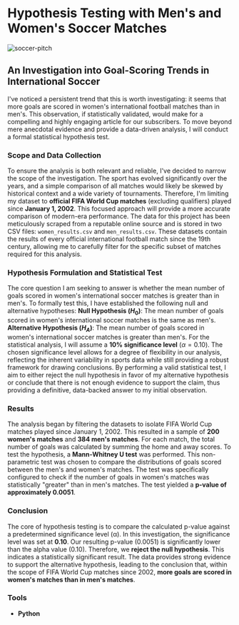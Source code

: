 # Hypothesis Testing with Men's and Women's Soccer Matches

![soccer-pitch](https://github.com/user-attachments/assets/6d0151d4-dfaf-478a-aadb-144ee54afc37)

## An Investigation into Goal-Scoring Trends in International Soccer

I've noticed a persistent trend that this is worth investigating: it seems that more goals are scored in women's international football matches than in men's. This observation, if statistically validated, would make for a compelling and highly engaging article for our subscribers. To move beyond mere anecdotal evidence and provide a data-driven analysis, I will conduct a formal statistical hypothesis test.

### Scope and Data Collection

To ensure the analysis is both relevant and reliable, I've decided to narrow the scope of the investigation. The sport has evolved significantly over the years, and a simple comparison of all matches would likely be skewed by historical context and a wide variety of tournaments. Therefore, I'm limiting my dataset to **official FIFA World Cup matches** (excluding qualifiers) played since **January 1, 2002**. This focused approach will provide a more accurate comparison of modern-era performance.
The data for this project has been meticulously scraped from a reputable online source and is stored in two CSV files: `women_results.csv` and `men_results.csv`. These datasets contain the results of every official international football match since the 19th century, allowing me to carefully filter for the specific subset of matches required for this analysis.

### Hypothesis Formulation and Statistical Test

The core question I am seeking to answer is whether the mean number of goals scored in women's international soccer matches is greater than in men's. To formally test this, I have established the following null and alternative hypotheses:
**Null Hypothesis ($H_0$)**: The mean number of goals scored in women's international soccer matches is the same as men's.
**Alternative Hypothesis ($H_A$)**: The mean number of goals scored in women's international soccer matches is greater than men's.
For the statistical analysis, I will assume a **10% significance level** ($\alpha = 0.10$). The chosen significance level allows for a degree of flexibility in our analysis, reflecting the inherent variability in sports data while still providing a robust framework for drawing conclusions. By performing a valid statistical test, I aim to either reject the null hypothesis in favor of my alternative hypothesis or conclude that there is not enough evidence to support the claim, thus providing a definitive, data-backed answer to my initial observation. 

### Results

The analysis began by filtering the datasets to isolate FIFA World Cup matches played since January 1, 2002. This resulted in a sample of **200 women's matches** and **384 men's matches**. For each match, the total number of goals was calculated by summing the home and away scores.
To test the hypothesis, a **Mann-Whitney U test** was performed. This non-parametric test was chosen to compare the distributions of goals scored between the men's and women's matches. The test was specifically configured to check if the number of goals in women's matches was statistically "greater" than in men's matches.
The test yielded a **p-value of approximately 0.0051**.

### Conclusion

The core of hypothesis testing is to compare the calculated p-value against a predetermined significance level (α). In this investigation, the significance level was set at **0.10**.
Our resulting p-value (0.0051) is significantly lower than the alpha value (0.10). Therefore, we **reject the null hypothesis**.
This indicates a statistically significant result. The data provides strong evidence to support the alternative hypothesis, leading to the conclusion that, within the scope of FIFA World Cup matches since 2002, **more goals are scored in women's matches than in men's matches**.

### Tools

- **Python**
